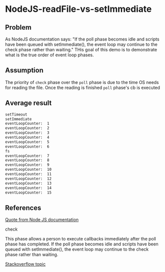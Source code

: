 # NodeJS-readFile-vs-setImmediate

## Problem

As NodeJS documentation says: "If the poll phase becomes idle and scripts have been queued with setImmediate(), the event loop may continue to the check phase rather than waiting."
THis goal of this demo is to demonstrate what is the true order of event loop phases.

## Аssumption
The priority of `check` phase over the `poll` phase is due to the time OS needs for reading the file. 
Once the reading is finished `poll` phase's cb is executed 


## Аverage result

```bash
setTimeout
setImmediate
eventLoopCounter:  1
eventLoopCounter:  2
eventLoopCounter:  3
eventLoopCounter:  4
eventLoopCounter:  5
eventLoopCounter:  6
fs
eventLoopCounter:  7
eventLoopCounter:  8
eventLoopCounter:  9
eventLoopCounter:  10
eventLoopCounter:  11
eventLoopCounter:  12
eventLoopCounter:  13
eventLoopCounter:  14
eventLoopCounter:  15
```

## References 

<a href="https://nodejs.org/en/docs/guides/event-loop-timers-and-nexttick/" target="blank">Quote from Node JS documentation</a>

check

This phase allows a person to execute callbacks immediately after the poll phase has completed. 
If the poll phase becomes idle and scripts have been queued with setImmediate(), the event loop may continue to the check phase rather 
than waiting.

<a href="https://stackoverflow.com/questions/30746815/is-there-a-way-to-detect-which-turn-of-the-event-loop-code-is-running-in" target="blank">Stackoverflow topic</a>
